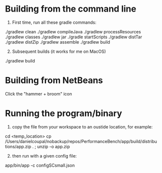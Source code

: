 
Building from the command line
==============================

1) First time, run all these gradle commands:

  ./gradlew clean
  ./gradlew compileJava
  ./gradlew processResources
  ./gradlew classes
  ./gradlew jar
  ./gradle  startScripts
  ./gradlew distTar     
  ./gradlew distZip
  ./gradlew assemble
  ./gradlew build   


2) Subsequent builds (it works for me on MacOS)

  ./gradlew build


Building from NetBeans
======================

Click the "hammer + broom" icon


Running the program/binary
==========================

1) copy the file from your workspace to an oustide location, for example:

cd <temp_location>
cp /Users/danielcoupal/nobackup/repos/PerformanceBench/app/build/distributions/app.zip . ; unzip -o app.zip

2) then run with a given config file:

app/bin/app -c configSCsmall.json
